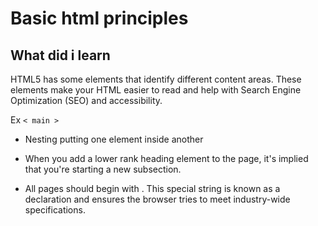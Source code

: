 # Basic html principles
## What did i learn

HTML5 has some elements that identify different content areas. These elements make your HTML easier to read and help with Search Engine Optimization (SEO) and accessibility.

Ex <code>< main ></code> 
  
- Nesting putting one element inside another

- When you add a lower rank heading element to the page, it's implied that you're starting a new subsection.
   
- All pages should begin with <!DOCTYPE html>. This special string is known as a declaration and ensures the browser tries to meet industry-wide specifications.
